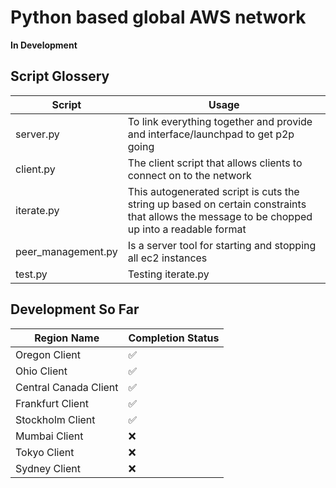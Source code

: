 # Python based global AWS network

**In Development**


## Script Glossery

| Script             | Usage                                                                                                                                        |
|--------------------|----------------------------------------------------------------------------------------------------------------------------------------------|
| server.py          | To link everything together and provide and interface/launchpad to get p2p going                                                             |
| client.py          | The client script that allows clients to connect on to the network                                                                           |
| iterate.py         | This autogenerated script is cuts the string up based on certain constraints that allows the message to be chopped up into a readable format |
| peer_management.py | Is a server tool for starting and stopping all ec2 instances                                                                                 |
| test.py            | Testing iterate.py                                                                                                                           |

## Development So Far

| Region Name           | Completion Status  |
|-----------------------|--------------------|
| Oregon Client         | :white_check_mark: |
| Ohio Client           | :white_check_mark: |
| Central Canada Client | :white_check_mark: |
| Frankfurt Client      | :white_check_mark: |
| Stockholm Client      | :white_check_mark: |
| Mumbai Client         | :x:                |
| Tokyo Client          | :x:                |
| Sydney Client         | :x:                |
